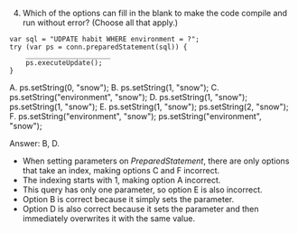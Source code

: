 4. Which of the options can fill in the blank to make the code compile and run without error? (Choose all that apply.)

```
var sql = "UDPATE habit WHERE environment = ?";
try (var ps = conn.preparedStatement(sql)) {
    _____________________
    ps.executeUpdate();
}
```


A. ps.setString(0, "snow");
B. ps.setString(1, "snow");
C. ps.setString("environment", "snow");
D. ps.setString(1, "snow"); ps.setString(1, "snow");
E. ps.setString(1, "snow"); ps.setString(2, "snow");
F. ps.setString("environment", "snow"); ps.setString("environment", "snow");


Answer: B, D.

- When setting parameters on *PreparedStatement*, there are only options that take an index, making options C and F incorrect.
- The indexing starts with 1, making option A incorrect. 
- This query has only one parameter, so option E is also incorrect.
- Option B is correct because it simply sets the parameter.
- Option D is also correct because it sets the parameter and then immediately overwrites it with the same value.